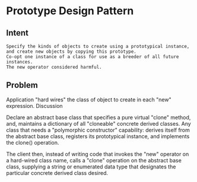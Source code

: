 # Prototype Design Pattern

## Intent

    Specify the kinds of objects to create using a prototypical instance, and create new objects by copying this prototype.
    Co-opt one instance of a class for use as a breeder of all future instances.
    The new operator considered harmful.

## Problem

Application "hard wires" the class of object to create in each "new" expression.
Discussion

Declare an abstract base class that specifies a pure virtual "clone" method, and, maintains a dictionary of all "cloneable" concrete derived classes. Any class that needs a "polymorphic constructor" capability: derives itself from the abstract base class, registers its prototypical instance, and implements the clone() operation.

The client then, instead of writing code that invokes the "new" operator on a hard-wired class name, calls a "clone" operation on the abstract base class, supplying a string or enumerated data type that designates the particular concrete derived class desired.
